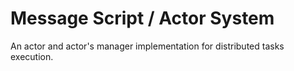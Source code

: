 # Message Script / Actor System

An actor and actor's manager implementation for distributed tasks execution.
